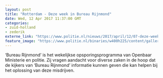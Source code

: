```yaml
---
layout: post
title: "Rotterdam - Deze week in Bureau Rijnmond"
date: Wed, 12 Apr 2017 11:37:00 GMT
categories: 
- zuid-holland 
- zederik 
externe_link: "https://www.politie.nl/nieuws/2017/april/12/07-deze-week-in-bureau-rijnmond.html"
feature_image: "https://www.politie.nl/binaries/w400h225/content/gallery/politie/nieuws/2017/maar/07-rotterdam/br.jpg"
---
```


‘Bureau Rijnmond’ is het wekelijkse opsporingsprogramma van Openbaar Ministerie en politie. Zij vragen aandacht voor diverse zaken in de hoop dat de kijkers van ‘Bureau Rijnmond’ informatie kunnen geven die kan helpen bij het oplossing van deze misdrijven.
